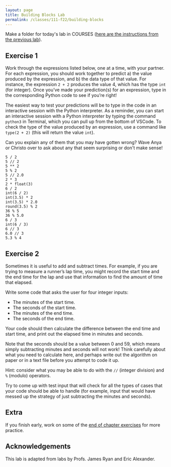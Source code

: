 ```yaml
---
layout: page
title: Building Blocks Lab 
permalink: /classes/111-f22/building-blocks
---
```


Make a folder for today's lab in COURSES ([here are the instructions from the previous lab](getting-started)).

## Exercise 1
Work through the expressions listed below, one at a time, with your partner. For each expression, you should work together to predict a) the value produced by the expression, and b) the data type of that value. For instance, the expression `2 + 2` produces the value 4, which has the type `int` (for integer). Once you’ve made your prediction(s) for an expression, type in the corresponding Python code to see if you’re right! 

The easiest way to test your predictions will be to type in the code in an interactive session with the Python interpreter. As a reminder, you can start an interactive session with a Python interpreter by typing the command `python3` in Terminal, which you can pull up from the bottom of VSCode. To check the type of the value produced by an expression, use a command like `type(2 + 2)` (this will return the value `int`). 

Can you explain any of them that you may have gotten wrong? Wave Anya or Christo over to ask about any that seem surprising or don't make sense!

```
5 / 2
5 // 2
5 ** 2
5 % 2
5 // 2.0
2 * 3 
2 * float(3)
6 / 2
int(6 / 2)
int(3.5) * 2
int(3.5) * 2.0
round(3.5) % 2
36 % 5
36 % 5.0
6 / 3
int(6 / 3)
6 // 3
6.0 // 3
5.3 % 4
```

## Exercise 2
Sometimes it is useful to add and subtract times. For example, if you are trying to measure a runner’s lap time, you might record the start time and the end time for the lap and use that information to find the amount of time that elapsed.

Write some code that asks the user for four integer inputs:
* The minutes of the start time.
* The seconds of the start time.
* The minutes of the end time.
* The seconds of the end time.

Your code should then calculate the difference between the end time and start time, and print out the elapsed time in minutes and seconds.

Note that the seconds should be a value between 0 and 59, which means simply subtracting minutes and seconds will not work! Think carefully about what you need to calculate here, and perhaps write out the algorithm on paper or in a text file before you attempt to code it up. 

Hint: consider what you may be able to do with the `//` (integer division) and `%` (modulo) operators.

Try to come up with test input that will check for all the types of cases that your code should be able to handle (for example, input that would have messed up the strategy of just subtracting the minutes and seconds).


## Extra
If you finish early, work on some of the [end of chapter exercises](https://runestone.academy/ns/books/published/intro-cs/SimplePythonData/Exercises.html) for more practice.

## Acknowledgements
This lab is adapted from labs by Profs. James Ryan and Eric Alexander.